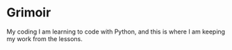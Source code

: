 # Grimoir
My coding
I am learning to code with Python, and this is where I am keeping my work from the lessons.
